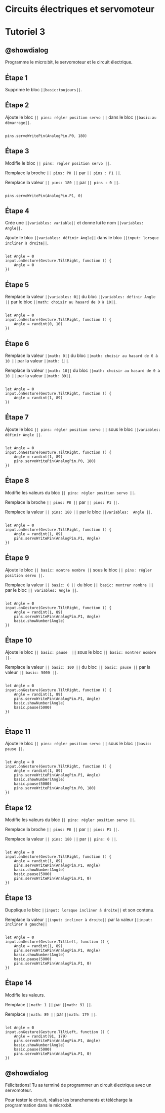 # Circuits électriques et servomoteur

# Tutoriel 3

## @showdialog

Programme le micro:bit, le servomoteur et le circuit électrique.

## Étape 1

Supprime le bloc ``||basic:toujours||``.

## Étape 2

Ajoute le bloc ``|| pins: régler position servo ||`` dans le bloc ``||basic:au démarrage||``.

```blocks

pins.servoWritePin(AnalogPin.P0, 180)

```

## Étape 3

Modifie le bloc ``|| pins: régler position servo ||``.

Remplace la broche ``|| pins: P0 ||`` par ``|| pins : P1 ||``.

Remplace la valeur ``|| pins: 180 ||`` par ``|| pins : 0 ||``.

```blocks

pins.servoWritePin(AnalogPin.P1, 0)

```

## Étape 4

Crée une ``||variables: variable||`` et donne lui le nom ``||variables: Angle||``.

Ajoute le bloc ``||variables: définir Angle||`` dans le bloc ``||input: lorsque incliner à droite||``.

```blocks

let Angle = 0
input.onGesture(Gesture.TiltRight, function () {
    Angle = 0
})

```

## Étape 5

Remplace la valeur ``||variables: 0||`` du bloc ``||variables: définir Angle ||`` par le bloc ``||math: choisir au hasard de 0 à 10||``. 

```blocks

let Angle = 0
input.onGesture(Gesture.TiltRight, function () {
    Angle = randint(0, 10)
})

```

## Étape 6

Remplace la valeur ``||math: 0||`` du bloc ``||math: choisir au hasard de 0 à 10 ||`` par la valeur ``||math: 1||``.

Remplace la valeur ``||math: 10||`` du bloc ``||math: choisir au hasard de 0 à 10 ||`` par la valeur ``||math: 89||``. 

```blocks

let Angle = 0
input.onGesture(Gesture.TiltRight, function () {
    Angle = randint(1, 89)
})

```

## Étape 7

Ajoute le bloc ``|| pins: régler position servo ||`` sous le bloc ``||variables: définir Angle ||``.

```blocks

let Angle = 0
input.onGesture(Gesture.TiltRight, function () {
    Angle = randint(1, 89)
    pins.servoWritePin(AnalogPin.P0, 180)
})

```

## Étape 8

Modifie les valeurs du bloc ``|| pins: régler position servo ||``.

Remplace la broche ``|| pins: P0 ||`` par ``|| pins: P1 ||``.

Remplace la valeur ``|| pins: 180 ||`` par le bloc ``||variables:  Angle ||``.

```blocks

let Angle = 0
input.onGesture(Gesture.TiltRight, function () {
    Angle = randint(1, 89)
    pins.servoWritePin(AnalogPin.P1, Angle)
})

```

## Étape 9

Ajoute le bloc ``|| basic: montre nombre ||`` sous le bloc ``|| pins: régler position servo ||``.

Remplace la valeur ``|| basic: 0 ||`` du bloc ``|| basic: montrer nombre ||`` par le bloc ``|| variables: Angle ||``.

```blocks

let Angle = 0
input.onGesture(Gesture.TiltRight, function () {
    Angle = randint(1, 89)
    pins.servoWritePin(AnalogPin.P1, Angle)
    basic.showNumber(Angle)
})

```

## Étape 10

Ajoute le bloc ``|| basic: pause  ||`` sous le bloc ``|| basic: montrer nombre ||``.

Remplace la valeur ``|| basic: 100 ||`` du bloc ``|| basic: pause ||`` par la valeur ``|| basic: 5000 ||``.

```blocks

let Angle = 0
input.onGesture(Gesture.TiltRight, function () {
    Angle = randint(1, 89)
    pins.servoWritePin(AnalogPin.P1, Angle)
    basic.showNumber(Angle)
    basic.pause(5000)
})


```

## Étape 11

Ajoute le bloc ``|| pins: régler position servo ||`` sous le bloc ``||basic: pause ||``.

```blocks

let Angle = 0
input.onGesture(Gesture.TiltRight, function () {
    Angle = randint(1, 89)
    pins.servoWritePin(AnalogPin.P1, Angle)
    basic.showNumber(Angle)
    basic.pause(5000)
    pins.servoWritePin(AnalogPin.P0, 180)
})

```

## Étape 12

Modifie les valeurs du bloc ``|| pins: régler position servo ||``.

Remplace la broche ``|| pins: P0 ||`` par ``|| pins: P1 ||``.

Remplace la valeur ``|| pins: 180 ||`` par  ``|| pins: 0 ||``.

```blocks

let Angle = 0
input.onGesture(Gesture.TiltRight, function () {
    Angle = randint(1, 89)
    pins.servoWritePin(AnalogPin.P1, Angle)
    basic.showNumber(Angle)
    basic.pause(5000)
    pins.servoWritePin(AnalogPin.P1, 0)
})

```

## Étape 13

Dupplique le bloc ``||input: lorsque incliner à droite||`` et son contenu.

Remplace la valeur ``||input: incliner à droite||`` par la valeur ``||input: incliner à gauche||`` 

```blocks

let Angle = 0
input.onGesture(Gesture.TiltLeft, function () {
    Angle = randint(1, 89)
    pins.servoWritePin(AnalogPin.P1, Angle)
    basic.showNumber(Angle)
    basic.pause(5000)
    pins.servoWritePin(AnalogPin.P1, 0)
})

```

## Étape 14

Modifie les valeurs.

Remplace ``||math: 1 ||`` par ``||math: 91 ||``.

Remplace ``||math: 89 ||`` par ``||math: 179 ||``.

```blocks

let Angle = 0
input.onGesture(Gesture.TiltLeft, function () {
    Angle = randint(91, 179)
    pins.servoWritePin(AnalogPin.P1, Angle)
    basic.showNumber(Angle)
    basic.pause(5000)
    pins.servoWritePin(AnalogPin.P1, 0)
})

```

## @showdialog 

Félicitations! Tu as terminé de programmer un circuit électrique avec un servomoteur.

Pour tester le circuit, réalise les branchements et télécharge la programmation dans le micro:bit.

